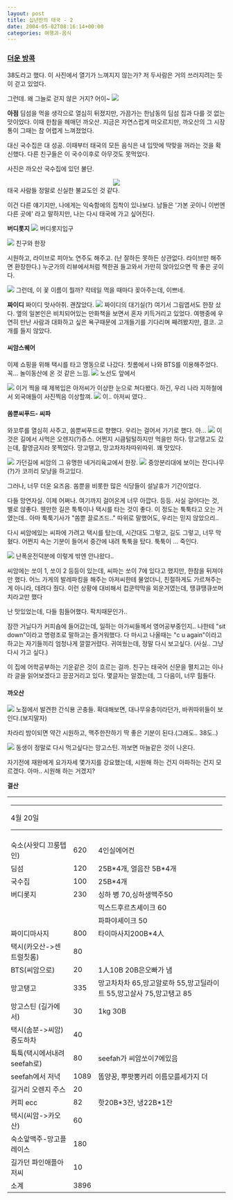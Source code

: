 ```yaml
---
layout: post
title: 십년만의 태국 - 2
date: 2004-05-02T08:16:14+00:00
categories: 여행과-음식
---
```

<h3><u>더운 방콕</u></h3>

38도라고 했다. 이 사진에서 열기가 느껴지지 않는가? 저 두사람은 거의 쓰러지려는 듯이 걷고 있었다.

그런데. 왜 그늘로 걷지 않은 거지? 어이~
<img src="/photo/thai0404/20130605_dsc03261.jpg" />

<b>아점</b>
딤섬을 먹을 생각으로 열심히 뒤졌지만, 가끔가는 한남동의 딤섬 집과 다를 것 없는 맛이었다. 이때 한참을 헤매던 까오산. 지금은 자연스럽게 떠오르지만, 까오산의 그 시장통이 그때는 참 어렵게 느껴졌었다.

대신 국수집은 대 성공. 이때부터 태국의 모든 음식은 내 입맛에 딱맞을 꺼라는 것을 확신했다. 다른 친구들은 이 국수이후로 아무것도 못먹었다.

사진은 까오산 국수집에 있던 불단.

<center><img src="/photo/thai0404/20142914_dsc03266.jpg" /></center>
태국 사람들 정말로 신실한 불교도인 것 같다.

이건 다른 얘기지만, 나에게는 익숙함에의 집착이 있나보다. 남들은 '가본 곳이니 이번엔 다른 곳에' 라고 말하지만, 나는 다시 태국에 가고 싶어진다.

<b>버디롯지</b>
<img src="/photo/thai0404/20143502_discan03.jpg" />
버디롯지입구

<img src="/photo/thai0404/20150848_discan05.jpg" />
친구와 한장

시원하고, 라이브로 피아노 연주도 해주고. (난 잘하든 못하든 상관없다. 라이브만 해주면 환장한다.) 누군가의 리뷰에서처럼 책한권 들고와서 가만히 앉아있으면 딱 좋은 곳이다.

<img src="/photo/thai0404/20143550_jnscan06.jpg" />
그런데, 이 꽃 이름이 뭘까? 칵테일 먹을 때마다 꽂아주는데, 이쁘네.

<b>짜이디</b>
짜이디 맛사아쥐. 괜찮았다.
<img src="/photo/thai0404/20154822_dsc03280.jpg" />
짜이디의 대기실(?) 여기서 그림엽서도 한장 샀다. 옆의 일본인은 비치되어있는 만화책을 보면서 혼자 키득거리고 있었다. 여행중에 우연히 만난 사람과 대화하고 싶은 욕구때문에 고개들기를 기다리며 째려봤지만, 결코. 고개를 들지 않았다.

<h4>씨암스퀘어</h4>

이제 쇼핑을 위해 택시를 타고 명동으로 나갔다. 칫롬에서 나와 BTS를 이용해주었다. 꼭... 놀이동산에 온 것 같은 느낌.
<img src="/photo/thai0404/20185035_imgp0479.jpg" />
노선도 앞에서

<img src="/photo/thai0404/20185118_discan08.jpg" />
이거 찍을 때 제복입은 아저씨가 이상한 눈으로 쳐다봤다. 하긴, 우리 나라 지하철에서 외국애들이 사진찍음 이상할껴.

<img src="/photo/thai0404/20185118_imgp0481.jpg" />
이.. 아저씨 였다..

<h4>쏨뿐씨푸드- 씨파</h4>

와꼬루를 열심히 사주고, 쏨뿐씨푸드로 향했다. 우리는 걸어서 가기로 했다. 아...
<img src="/photo/thai0404/20195129_dsc03288.jpg" />
이것은 길에서 사먹은 오렌지(?)쥬스. 어쩐지 시큼털털하지만 먹을만 하다. 망고탱고도 갔는데, 촬영금지라 못찍었다. 망고탱고, 망고차차차따위따위. 꽤 맛있다.

<img src="/photo/thai0404/20195433_dsc03290.jpg" />
가던길에 씨암의 그 유명한 네거리육교에서 한장.

<img src="/photo/thai0404/20200335_dsc03291.jpg" />
중앙분리대에 보이는 잔디나무(?)가 코끼리 모냥을 하고있다.

그러나, 너무 더운 요즈음. 쏨뿐을 비롯한 많은 식당들이 설날휴가 기간이었다.

다들 망연자실. 이제 어쩌나. 여기까지 걸어온게 너무 아깝다. 등등. 사실 걸어다는 것, 별로 않좋다. 웬만한 길은 툭툭이나 택시를 타는 것이 좋다. 이 정도는 툭툭타고 오는 거였는데.. 아마 툭툭기사가 "쏨뿐 끌로즈드.." 따위로 말했어도, 우리는 믿지 않았으리..

다시 씨암에있는 씨파에 가려고 택시를 탔는데, 시간대도 그렇고, 길도 그렇고, 너무 막혔다. 어쩐지 속는 기분이 들어서 중간에 내려 툭툭을 탔다. 툭툭이 ... 죽인다.

<img src="/photo/thai0404/20203834_imgp0487.jpg" />
난폭운전덕분에 이렇게 밖엔 안나왔다..

씨암에는 쏘이 1, 쏘이 2 등등이 있는데, 씨파는 쏘이 7에 있다고 했지만, 한참을 뒤져야만 했다. 어느 가게의 발레파킹을 해주는 아저씨한테 물었더니, 친절하게도 가르쳐주는게 아니라, 데려다 줬다. 이런 상황에 대비해서 컵쿤막막을 외운거였는데, 땡큐땡큐쏘머치라고만 했다

난 맛있었는데, 다들 힘들어했다. 팍치때문인가..

잠깐 거닐다가 커피숍에 들어갔는데, 일하는 아가씨들께서 영어공부중인지.. 나한테 "sit down"이라고 명령조로 말하고는 즐거워했다. 다 마시고 나올때는 "c u again"이라고 하고는 자기들끼리 엄청나게 깔깔거렸다. 귀여웠는데, 정말 다시 보고싶다. (사실.. 그냥 다시 가고 싶다.)

이 집에 어학공부하는 기운같은 것이 흐르는 걸까. 친구는 태국어 신문을 펼치고는 이나라 글을 읽어보겠다고 끙끙거리고 있다. 몇글자는 알겠는데, 그 다음이, 너무 힘들다.

<h4>까오산</h4>

<img src="/photo/thai0404/20232033_dsc03298.jpg" />
노점에서 발견한 간식용 곤충들. 확대해보면, 대나무유충이라던가, 바퀴따위들이 보인다.(보지말자)

차라리 밤이되면 약간 시원하고, 맥주한잔하기 딱 좋은 기분이 된다.(그래도.. 38도..)

<img src="/photo/thai0404/21004707_dsc03301.jpg" />
동생이 정말로 다시 먹고싶다는 망고스틴. 까보면 마늘같은 것이 나온다.

자기전에 재완에게 요가자세 몇가지를 강요했는데, 시원해 하는 건지 아파하는 건지 모르겠다. 아마.. 시원해 하는 거겠지?

<b>결산</b>

<table>
<tbody>
<tr>
<td colspan="5">

<hr />

4월 20일

<hr />

</td>
</tr>
<tr>
<td>숙소(사왓디 끄룽텝 인)</td>
<td>620</td>
<td>4인실에어컨</td>
</tr>
<tr>
<td>딤섬</td>
<td>120</td>
<td>25B*4개, 얼음잔 5B*4개</td>
</tr>
<tr>
<td>국수집</td>
<td>100</td>
<td>25B*4개</td>
</tr>
<tr>
<td>버디롯지</td>
<td>230</td>
<td>싱하 병 70,싱하생맥주50</td>
</tr>
<tr>
<td></td>
<td></td>
<td>믹스드후르츠셰이크 60</td>
</tr>
<tr>
<td></td>
<td></td>
<td>파파야셰이크 50</td>
</tr>
<tr>
<td>짜이디마사지</td>
<td>800</td>
<td>타이마사지200B*4人</td>
</tr>
<tr>
<td>택시(카오산-&gt;센트럴칫롬)</td>
<td>80</td>
</tr>
<tr>
<td>BTS(씨암으로)</td>
<td>20</td>
<td>1人10B 20B은오빠가 냄</td>
</tr>
<tr>
<td>망고탱고</td>
<td>335</td>
<td>망고차차차 65,망고알로하 55,망고딜라이트 55,망고살사 75,망고탱고 85</td>
</tr>
<tr>
<td>망고스틴 (길가에서)</td>
<td>30</td>
<td>1kg 30B</td>
</tr>
<tr>
<td>택시(솜분-&gt;씨암)중도하차</td>
<td>40</td>
<td></td>
</tr>
<tr>
<td>툭툭(택시에서내려 seefah로)</td>
<td>80</td>
<td>seefah가 씨암쏘이7에있음</td>
</tr>
<tr>
<td>seefah에서 저녁</td>
<td>1089</td>
<td>똠양꿍, 뿌팟뽕커리 이름모를세가지 더</td>
</tr>
<tr>
<td>길거리 오렌지 주스</td>
<td>20</td>
<td></td>
</tr>
<tr>
<td>커피 ecc</td>
<td>82</td>
<td>핫20B*3잔, 냉22B*1잔</td>
</tr>
<tr>
<td>택시(씨암-&gt;카오산)</td>
<td>60</td>
<td></td>
</tr>
<tr>
<td>숙소앞맥주-망고플레이스</td>
<td>180</td>
<td></td>
</tr>
<tr>
<td>길가던 파인애플아저씨</td>
<td>10</td>
<td></td>
</tr>
<tr>
<td>소계</td>
<td>3896</td>
<td></td>
</tr>
</tbody>
</table>
